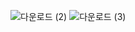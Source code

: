 ![다운로드 (2)](https://github.com/coolho1129/Algorithm1/assets/105068708/20455742-d028-447f-8acc-3fee71ab8efc)
![다운로드 (3)](https://github.com/coolho1129/Algorithm1/assets/105068708/5b3bc681-b13f-440e-9509-e0e9eeda2b0f)
